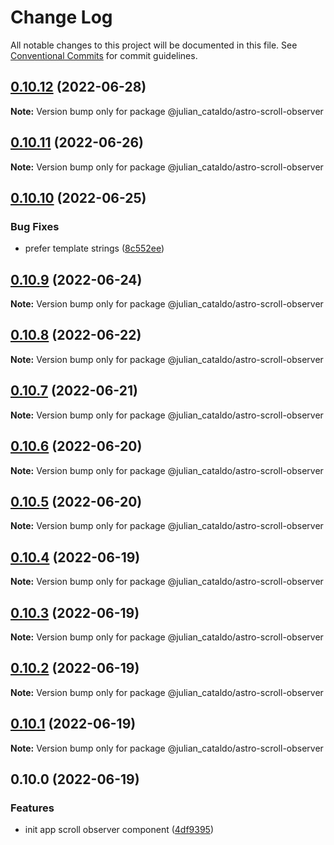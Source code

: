 # Change Log

All notable changes to this project will be documented in this file.
See [Conventional Commits](https://conventionalcommits.org) for commit guidelines.

## [0.10.12](https://github.com/JulianCataldo/astro/compare/@julian_cataldo/astro-scroll-observer@0.10.11...@julian_cataldo/astro-scroll-observer@0.10.12) (2022-06-28)

**Note:** Version bump only for package @julian_cataldo/astro-scroll-observer





## [0.10.11](https://github.com/JulianCataldo/astro/compare/@julian_cataldo/astro-scroll-observer@0.10.10...@julian_cataldo/astro-scroll-observer@0.10.11) (2022-06-26)

**Note:** Version bump only for package @julian_cataldo/astro-scroll-observer





## [0.10.10](https://github.com/JulianCataldo/astro/compare/@julian_cataldo/astro-scroll-observer@0.10.9...@julian_cataldo/astro-scroll-observer@0.10.10) (2022-06-25)


### Bug Fixes

* prefer template strings ([8c552ee](https://github.com/JulianCataldo/astro/commit/8c552eeb01b379e67d8033480df09c9afc51d54c))



## [0.10.9](https://github.com/JulianCataldo/astro/compare/@julian_cataldo/astro-scroll-observer@0.10.8...@julian_cataldo/astro-scroll-observer@0.10.9) (2022-06-24)

**Note:** Version bump only for package @julian_cataldo/astro-scroll-observer





## [0.10.8](https://github.com/JulianCataldo/astro/compare/@julian_cataldo/astro-scroll-observer@0.10.7...@julian_cataldo/astro-scroll-observer@0.10.8) (2022-06-22)

**Note:** Version bump only for package @julian_cataldo/astro-scroll-observer





## [0.10.7](https://github.com/JulianCataldo/astro/compare/@julian_cataldo/astro-scroll-observer@0.10.6...@julian_cataldo/astro-scroll-observer@0.10.7) (2022-06-21)

**Note:** Version bump only for package @julian_cataldo/astro-scroll-observer





## [0.10.6](https://github.com/JulianCataldo/astro/compare/@julian_cataldo/astro-scroll-observer@0.10.5...@julian_cataldo/astro-scroll-observer@0.10.6) (2022-06-20)

**Note:** Version bump only for package @julian_cataldo/astro-scroll-observer





## [0.10.5](https://github.com/JulianCataldo/astro/compare/@julian_cataldo/astro-scroll-observer@0.10.4...@julian_cataldo/astro-scroll-observer@0.10.5) (2022-06-20)

**Note:** Version bump only for package @julian_cataldo/astro-scroll-observer





## [0.10.4](https://github.com/JulianCataldo/astro/compare/@julian_cataldo/astro-scroll-observer@0.10.3...@julian_cataldo/astro-scroll-observer@0.10.4) (2022-06-19)

**Note:** Version bump only for package @julian_cataldo/astro-scroll-observer





## [0.10.3](https://github.com/JulianCataldo/astro/compare/@julian_cataldo/astro-scroll-observer@0.10.2...@julian_cataldo/astro-scroll-observer@0.10.3) (2022-06-19)

**Note:** Version bump only for package @julian_cataldo/astro-scroll-observer





## [0.10.2](https://github.com/JulianCataldo/astro/compare/@julian_cataldo/astro-scroll-observer@0.10.1...@julian_cataldo/astro-scroll-observer@0.10.2) (2022-06-19)

**Note:** Version bump only for package @julian_cataldo/astro-scroll-observer





## [0.10.1](https://github.com/JulianCataldo/astro/compare/@julian_cataldo/astro-scroll-observer@0.10.0...@julian_cataldo/astro-scroll-observer@0.10.1) (2022-06-19)

**Note:** Version bump only for package @julian_cataldo/astro-scroll-observer





## 0.10.0 (2022-06-19)


### Features

* init app scroll observer component ([4df9395](https://github.com/JulianCataldo/astro/commit/4df9395cbaf35263af168e50b3d528af05a09ce6))
